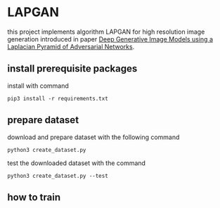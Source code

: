 # LAPGAN

this project implements algorithm LAPGAN for high resolution image generation introduced in paper [Deep Generative Image Models using a Laplacian Pyramid of Adversarial Networks](https://arxiv.org/abs/1506.05751).

## install prerequisite packages

install with command

```shell
pip3 install -r requirements.txt
```

## prepare dataset

download and prepare dataset with the following command

```shell
python3 create_dataset.py
```

test the downloaded dataset with the command

```shell
python3 create_dataset.py --test
```

## how to train


